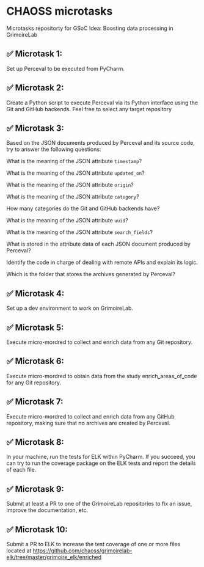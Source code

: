 # CHAOSS microtasks 

Microtasks repositorty for GSoC Idea: Boosting data processing in GrimoireLab

##  :white_check_mark: Microtask 1:
Set up Perceval to be executed from PyCharm. 

##  :white_check_mark: Microtask 2:
Create a Python script to execute Perceval via its Python interface using the Git and GitHub backends. Feel free to select any target repository

##  :white_check_mark: Microtask 3:
Based on the JSON documents produced by Perceval and its source code, try to answer the following questions:

What is the meaning of the JSON attribute `timestamp`?

What is the meaning of the JSON attribute `updated_on`?

What is the meaning of the JSON attribute `origin`?

What is the meaning of the JSON attribute `category`?

How many categories do the Git and GitHub backends have?

What is the meaning of the JSON attribute `uuid`?

What is the meaning of the JSON attribute `search_fields`?

What is stored in the attribute data of each JSON document produced by Perceval?

Identify the code in charge of dealing with remote APIs and explain its logic.

Which is the folder that stores the archives generated by Perceval?

##  :white_check_mark: Microtask 4:
Set up a dev environment to work on GrimoireLab. 

##  :white_check_mark: Microtask 5:
Execute micro-mordred to collect and enrich data from any Git repository.

##  :white_check_mark: Microtask 6:
Execute micro-mordred to obtain data from the study enrich_areas_of_code for any Git repository.

##  :white_check_mark: Microtask 7:
Execute micro-mordred to collect and enrich data from any GitHub repository, making sure that no archives are created by Perceval.

## :white_check_mark: Microtask 8:
In your machine, run the tests for ELK within PyCharm. If you succeed, you can try to run the coverage package on the ELK tests and report the details of each file.

##  :white_check_mark: Microtask 9:
Submit at least a PR to one of the GrimoireLab repositories to fix an issue, improve the documentation, etc.

## :white_check_mark: Microtask 10:
Submit a PR to ELK to increase the test coverage of one or more files located at https://github.com/chaoss/grimoirelab-elk/tree/master/grimoire_elk/enriched
